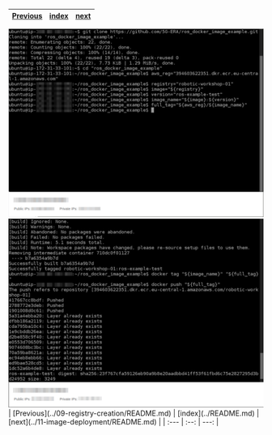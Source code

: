 | [Previous](../09-registry-creation/README.md) | [index](../README.md) | [next](../11-image-deployment/README.md) |
| :--- | :--: | ---: |
<img src="10-docker-image-00.png"/>
<img src="10-docker-image-01.png"/>
| [Previous](../09-registry-creation/README.md) | [index](../README.md) | [next](../11-image-deployment/README.md) |
| :--- | :--: | ---: |